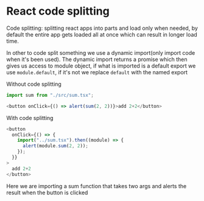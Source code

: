 # React code splitting

Code splitting: splitting react apps into parts and load only when needed,
by default the entire app gets loaded all at once which can result in longer load time.

In other to code split something we use a dynamic import(only import code when it's been used).
The dynamic import returns a promise which then gives us access to module object, if what is imported is a default export we use `module.default`, if it's not we replace `default` with the named export

Without code splitting

```js
import sum from "./src/sum.tsx";
```

```js
<button onClick={() => alert(sum(2, 2))}>add 2+2</button>
```

With code splitting

```js
<button
  onClick={() => {
    import("../sum.tsx").then((module) => {
      alert(module.sum(2, 2));
    });
  }}
>
  add 2+2
</button>
```

Here we are importing a sum function that takes two args and alerts the result when the button is clicked
